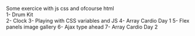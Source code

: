 Some exercice with js css and ofcourse html
<br>
1- Drum Kit
<br>
2- Clock
3- Playing with CSS variables and JS
4- Array Cardio Day 1
5- Flex panels image gallery
6- Ajax type ahead
7- Array Cardio Day 2
